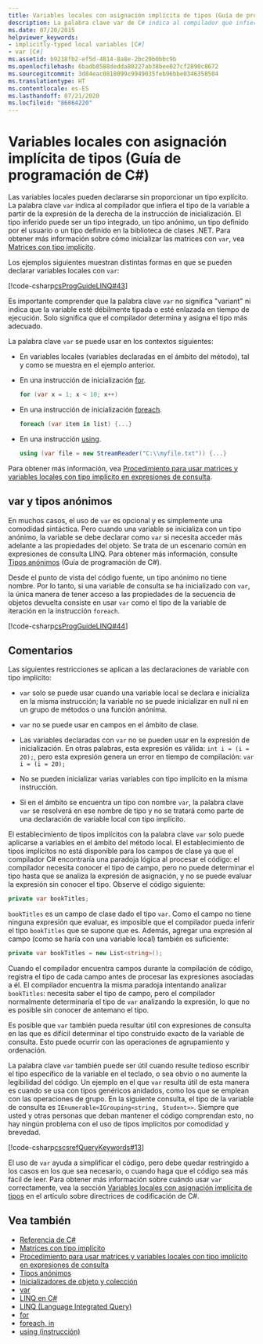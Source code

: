 ```yaml
---
title: Variables locales con asignación implícita de tipos (Guía de programación de C#)
description: La palabra clave var de C# indica al compilador que infiera el tipo de la variable a partir de la expresión del lado derecho de la instrucción de inicialización.
ms.date: 07/20/2015
helpviewer_keywords:
- implicitly-typed local variables [C#]
- var [C#]
ms.assetid: b9218fb2-ef5d-4814-8a8e-2bc29b0bbc9b
ms.openlocfilehash: 6badb8588dedda80227ab38bee027cf2890c8672
ms.sourcegitcommit: 3d84eac0818099c9949035feb96bbe0346358504
ms.translationtype: HT
ms.contentlocale: es-ES
ms.lasthandoff: 07/21/2020
ms.locfileid: "86864220"
---
```

# <a name="implicitly-typed-local-variables-c-programming-guide"></a>Variables locales con asignación implícita de tipos (Guía de programación de C#)

Las variables locales pueden declararse sin proporcionar un tipo explícito. La palabra clave `var` indica al compilador que infiera el tipo de la variable a partir de la expresión de la derecha de la instrucción de inicialización. El tipo inferido puede ser un tipo integrado, un tipo anónimo, un tipo definido por el usuario o un tipo definido en la biblioteca de clases .NET. Para obtener más información sobre cómo inicializar las matrices con `var`, vea [Matrices con tipo implícito](../arrays/implicitly-typed-arrays.md).

Los ejemplos siguientes muestran distintas formas en que se pueden declarar variables locales con `var`:

[!code-csharp[csProgGuideLINQ#43](~/samples/snippets/csharp/VS_Snippets_VBCSharp/csProgGuideLINQ/CS/csRef30LangFeatures_2.cs#43)]

Es importante comprender que la palabra clave `var` no significa "variant" ni indica que la variable esté débilmente tipada o esté enlazada en tiempo de ejecución. Solo significa que el compilador determina y asigna el tipo más adecuado.

La palabra clave `var` se puede usar en los contextos siguientes:

- En variables locales (variables declaradas en el ámbito del método), tal y como se muestra en el ejemplo anterior.

- En una instrucción de inicialización [for](../../language-reference/keywords/for.md).

    ```csharp
    for (var x = 1; x < 10; x++)
    ```

- En una instrucción de inicialización [foreach](../../language-reference/keywords/foreach-in.md).

    ```csharp
    foreach (var item in list) {...}
    ```

- En una instrucción [using](../../language-reference/keywords/using-statement.md).

    ```csharp
    using (var file = new StreamReader("C:\\myfile.txt")) {...}
    ```

Para obtener más información, vea [Procedimiento para usar matrices y variables locales con tipo implícito en expresiones de consulta](how-to-use-implicitly-typed-local-variables-and-arrays-in-a-query-expression.md).

## <a name="var-and-anonymous-types"></a>var y tipos anónimos

En muchos casos, el uso de `var` es opcional y es simplemente una comodidad sintáctica. Pero cuando una variable se inicializa con un tipo anónimo, la variable se debe declarar como `var` si necesita acceder más adelante a las propiedades del objeto. Se trata de un escenario común en expresiones de consulta LINQ. Para obtener más información, consulte [Tipos anónimos](anonymous-types.md) (Guía de programación de C#).

Desde el punto de vista del código fuente, un tipo anónimo no tiene nombre. Por lo tanto, si una variable de consulta se ha inicializado con `var`, la única manera de tener acceso a las propiedades de la secuencia de objetos devuelta consiste en usar `var` como el tipo de la variable de iteración en la instrucción `foreach`.

[!code-csharp[csProgGuideLINQ#44](~/samples/snippets/csharp/VS_Snippets_VBCSharp/csProgGuideLINQ/CS/csRef30LangFeatures_2.cs#44)]

## <a name="remarks"></a>Comentarios

Las siguientes restricciones se aplican a las declaraciones de variable con tipo implícito:

- `var` solo se puede usar cuando una variable local se declara e inicializa en la misma instrucción; la variable no se puede inicializar en null ni en un grupo de métodos o una función anónima.

- `var` no se puede usar en campos en el ámbito de clase.

- Las variables declaradas con `var` no se pueden usar en la expresión de inicialización. En otras palabras, esta expresión es válida: `int i = (i = 20);`, pero esta expresión genera un error en tiempo de compilación: `var i = (i = 20);`

- No se pueden inicializar varias variables con tipo implícito en la misma instrucción.

- Si en el ámbito se encuentra un tipo con nombre `var`, la palabra clave `var` se resolverá en ese nombre de tipo y no se tratará como parte de una declaración de variable local con tipo implícito.

El establecimiento de tipos implícitos con la palabra clave `var` solo puede aplicarse a variables en el ámbito del método local. El establecimiento de tipos implícitos no está disponible para los campos de clase ya que el compilador C# encontraría una paradoja lógica al procesar el código: el compilador necesita conocer el tipo de campo, pero no puede determinar el tipo hasta que se analiza la expresión de asignación, y no se puede evaluar la expresión sin conocer el tipo. Observe el código siguiente:

```csharp
private var bookTitles;
```

`bookTitles` es un campo de clase dado el tipo `var`. Como el campo no tiene ninguna expresión que evaluar, es imposible que el compilador pueda inferir el tipo `bookTitles` que se supone que es. Además, agregar una expresión al campo (como se haría con una variable local) también es suficiente:

```csharp
private var bookTitles = new List<string>();
```

Cuando el compilador encuentra campos durante la compilación de código, registra el tipo de cada campo antes de procesar las expresiones asociadas a él. El compilador encuentra la misma paradoja intentando analizar `bookTitles`: necesita saber el tipo de campo, pero el compilador normalmente determinaría el tipo de `var` analizando la expresión, lo que no es posible sin conocer de antemano el tipo.

Es posible que `var` también pueda resultar útil con expresiones de consulta en las que es difícil determinar el tipo construido exacto de la variable de consulta. Esto puede ocurrir con las operaciones de agrupamiento y ordenación.

La palabra clave `var` también puede ser útil cuando resulte tedioso escribir el tipo específico de la variable en el teclado, o sea obvio o no aumente la legibilidad del código. Un ejemplo en el que `var` resulta útil de esta manera es cuando se usa con tipos genéricos anidados, como los que se emplean con las operaciones de grupo. En la siguiente consulta, el tipo de la variable de consulta es `IEnumerable<IGrouping<string, Student>>`. Siempre que usted y otras personas que deban mantener el código comprendan esto, no hay ningún problema con el uso de tipos implícitos por comodidad y brevedad.

[!code-csharp[cscsrefQueryKeywords#13](~/samples/snippets/csharp/VS_Snippets_VBCSharp/CsCsrefQueryKeywords/CS/Group.cs#13)]

El uso de `var` ayuda a simplificar el código, pero debe quedar restringido a los casos en los que sea necesario, o cuando haga que el código sea más fácil de leer. Para obtener más información sobre cuándo usar `var` correctamente, vea la sección [Variables locales con asignación implícita de tipos](../inside-a-program/coding-conventions.md#implicitly-typed-local-variables) en el artículo sobre directrices de codificación de C#.

## <a name="see-also"></a>Vea también

- [Referencia de C#](../../language-reference/index.md)
- [Matrices con tipo implícito](../arrays/implicitly-typed-arrays.md)
- [Procedimiento para usar matrices y variables locales con tipo implícito en expresiones de consulta](how-to-use-implicitly-typed-local-variables-and-arrays-in-a-query-expression.md)
- [Tipos anónimos](anonymous-types.md)
- [Inicializadores de objeto y colección](object-and-collection-initializers.md)
- [var](../../language-reference/keywords/var.md)
- [LINQ en C#](../../linq/index.md)
- [LINQ (Language Integrated Query)](../../linq/index.md)
- [for](../../language-reference/keywords/for.md)
- [foreach, in](../../language-reference/keywords/foreach-in.md)
- [using (instrucción)](../../language-reference/keywords/using-statement.md)
